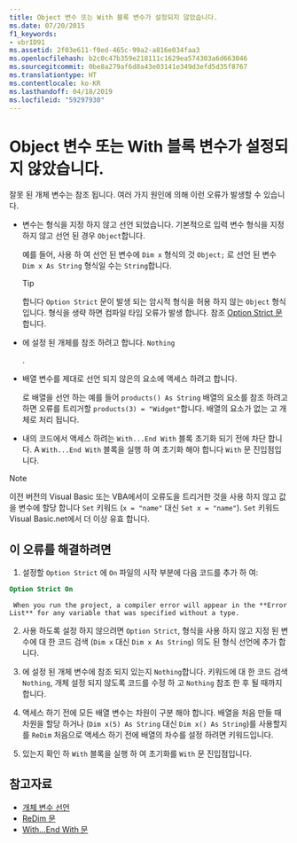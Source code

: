 ```yaml
---
title: Object 변수 또는 With 블록 변수가 설정되지 않았습니다.
ms.date: 07/20/2015
f1_keywords:
- vbrID91
ms.assetid: 2f03e611-f0ed-465c-99a2-a816e034faa3
ms.openlocfilehash: b2c0c47b359e218111c1629ea574303a6d663046
ms.sourcegitcommit: 0be8a279af6d8a43e03141e349d3efd5d35f8767
ms.translationtype: HT
ms.contentlocale: ko-KR
ms.lasthandoff: 04/18/2019
ms.locfileid: "59297930"
---
```

# <a name="object-variable-or-with-block-variable-not-set"></a>Object 변수 또는 With 블록 변수가 설정되지 않았습니다.
잘못 된 개체 변수는 참조 됩니다.   여러 가지 원인에 의해 이런 오류가 발생할 수 있습니다.  
  
-   변수는 형식을 지정 하지 않고 선언 되었습니다. 기본적으로 입력 변수 형식을 지정 하지 않고 선언 된 경우 `Object`합니다.  
  
     예를 들어, 사용 하 여 선언 된 변수에 `Dim x` 형식의 것 `Object;` 로 선언 된 변수 `Dim x As String` 형식일 수는 `String`합니다.  
  
    > [!TIP]
    >  합니다 `Option Strict` 문이 발생 되는 암시적 형식을 허용 하지 않는 `Object` 형식입니다. 형식을 생략 하면 컴파일 타임 오류가 발생 합니다. 참조 [Option Strict 문](../../../visual-basic/language-reference/statements/option-strict-statement.md)합니다.  
  
-   에 설정 된 개체를 참조 하려고 합니다. `Nothing`  
  
     .  
  
-   배열 변수를 제대로 선언 되지 않은의 요소에 액세스 하려고 합니다.  
  
     로 배열을 선언 하는 예를 들어 `products() As String` 배열의 요소를 참조 하려고 하면 오류를 트리거할 `products(3) = "Widget"`합니다. 배열의 요소가 없는 고 개체로 처리 됩니다.  
  
-   내의 코드에서 액세스 하려는 `With...End With` 블록 초기화 되기 전에 차단 합니다.   A `With...End With` 블록을 실행 하 여 초기화 해야 합니다 `With` 문 진입점입니다.  
  
> [!NOTE]
>  이전 버전의 Visual Basic 또는 VBA에서이 오류도을 트리거한 것을 사용 하지 않고 값을 변수에 할당 합니다 `Set` 키워드 (`x = "name"` 대신 `Set x = "name"`). `Set` 키워드 Visual Basic.net에서 더 이상 유효 합니다.  
  
## <a name="to-correct-this-error"></a>이 오류를 해결하려면  
  
1. 설정할 `Option Strict` 에 `On` 파일의 시작 부분에 다음 코드를 추가 하 여:  
  
```vb  
Option Strict On  
```  

     When you run the project, a compiler error will appear in the **Error List** for any variable that was specified without a type.  
  
2. 사용 하도록 설정 하지 않으려면 `Option Strict`, 형식을 사용 하지 않고 지정 된 변수에 대 한 코드 검색 (`Dim x` 대신 `Dim x As String`) 의도 된 형식 선언에 추가 합니다.  
  
3. 에 설정 된 개체 변수에 참조 되지 있는지 `Nothing`합니다.  키워드에 대 한 코드 검색 `Nothing`, 개체 설정 되지 않도록 코드를 수정 하 고 `Nothing` 참조 한 후 될 때까지 합니다.  
  
4. 액세스 하기 전에 모든 배열 변수는 차원이 구분 해야 합니다. 배열을 처음 만들 때 차원을 할당 하거나 (`Dim x(5) As String` 대신 `Dim x() As String`)를 사용할지를 `ReDim` 처음으로 액세스 하기 전에 배열의 차수를 설정 하려면 키워드입니다.  
  
5. 있는지 확인 하 `With` 블록을 실행 하 여 초기화를 `With` 문 진입점입니다.  
  
## <a name="see-also"></a>참고자료

- [개체 변수 선언](../../../visual-basic/programming-guide/language-features/variables/object-variable-declaration.md)
- [ReDim 문](../../../visual-basic/language-reference/statements/redim-statement.md)
- [With...End With 문](../../../visual-basic/language-reference/statements/with-end-with-statement.md)
